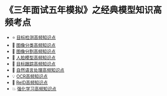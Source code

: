 # 《三年面试五年模拟》之经典模型知识高频考点

- :star: [目标检测高频知识点](目标检测高频知识点.md)
- :blue_book: [图像分类高频知识点](图像分类高频知识点.md)
- :green_book: [图像分割高频知识点](图像分割高频知识点.md)
- :orange_book: [人脸模型高频知识点](人脸模型高频知识点.md)
- :eyes: [目标跟踪高频知识点](目标跟踪高频知识点.md)
- :rocket: [自然语言处理高频知识点](自然语言处理高频知识点.md)
- :bulb: [OCR高频知识点](OCR高频知识点.md)
- :1234: [ReID高频知识点](ReID高频知识点.md)
- :boom: [强化学习高频知识点](强化学习高频知识点.md)

